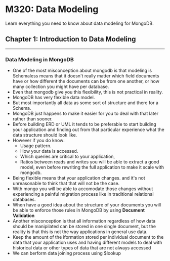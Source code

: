 # M320: Data Modeling
Learn everything you need to know about data modeling for MongoDB.

## Chapter 1: Introduction to Data Modeling
---
### Data Modeling in MongoDB
- One of the most misconception about mongodb is that modeling is Schemaless means that it doesn't really matter which field documents have or how different the documents can be from one another, or how many collection you might have  per database.
- Even that mongodb give you this flexibility, this is not practical in reality.
- MongoDB has very flexible data model.
- But most importantly all data as some sort of structure and there for a Schema.
- MongoDB just happens to make it easier for you to deal with that later rather than sooner.
- Before building ERD or UML it tends to be preferable to start building your application and finding out from that particular experience what the data structure should look like.
- However if you do know:
    - Usage pattern.
    - How your data is accessed.
    - Which queries are critical to your application,
    - Ratios between reads and writes
you will be able to extract a good model, even before rewriting the full application to make it scale with mongodb.
- Being flexible means that your application  changes. and it's not unreasonable to think that that will not be the case.
- With mongo you will be able to accomodate those changes without experiencing a painful migration process like in traditional relational databases.
- When have a good idea about the structure of your documents you will be able to enforce those rules in MongoDB by using **Document Validation** 
- Another misconception is that all information regardless of how data should be manipilated can be stored in one single document, but the reality is that this is not the way applications in general use data.
- Keep the amount of the iformation stored per individual document to the data that your application uses and having different models to deal with historical data or other types of data that are not always accessed
- We can berform data joining process using $lookup

